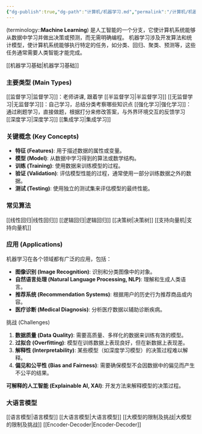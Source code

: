 ```yaml
---
{"dg-publish":true,"dg-path":"计算机/机器学习.md","permalink":"/计算机/机器学习/","dgPassFrontmatter":true,"noteIcon":"","created":"2024-06-09T18:37:54.282+08:00","updated":"2024-08-19T00:24:55.663+08:00"}
---
```


(terminology::**Machine Learning**)
是人工智能的一个分支，它使计算机系统能够从数据中学习并做出决策或预测，而无需明确编程。
机器学习涉及开发算法和统计模型，使计算机系统能够执行特定的任务，如分类、回归、聚类、预测等，这些任务通常需要人类智能才能完成。

[[机器学习基础\|机器学习基础]]
### 主要类型 (Main Types)
[[监督学习\|监督学习]]：老师讲课, 跟着学
[[半监督学习\|半监督学习]]
[[无监督学习\|无监督学习]]：自己学习，总结分类考察哪些知识点
[[强化学习\|强化学习]]：通过刷题学习，直接做题，根据打分来修改答案，与外界环境交互的反馈学习
[[深度学习\|深度学习]]
[[集成学习\|集成学习]]

### 关键概念 (Key Concepts)
- **特征 (Features)**: 用于描述数据的属性或变量。
- **模型 (Model)**: 从数据中学习得到的算法或数学结构。
- **训练 (Training)**: 使用数据来训练模型的过程。
- **验证 (Validation)**: 评估模型性能的过程，通常使用一部分训练数据之外的数据。
- **测试 (Testing)**: 使用独立的测试集来评估模型的最终性能。
### 常见算法
[[线性回归\|线性回归]]
[[逻辑回归\|逻辑回归]]
[[决策树\|决策树]]
[[支持向量机\|支持向量机]]


### 应用 (Applications)
机器学习在各个领域都有广泛的应用，包括：
- **图像识别 (Image Recognition)**: 识别和分类图像中的对象。
- **自然语言处理 (Natural Language Processing, NLP)**: 理解和生成人类语言。
- **推荐系统 (Recommendation Systems)**: 根据用户的历史行为推荐商品或内容。
- **医疗诊断 (Medical Diagnosis)**: 分析医疗数据以辅助诊断疾病。

挑战 (Challenges)
1. **数据质量 (Data Quality)**: 需要高质量、多样化的数据来训练有效的模型。
2. **过拟合 (Overfitting)**: 模型在训练数据上表现良好，但在新数据上表现差。
3. **解释性 (Interpretability)**: 某些模型（如深度学习模型）的决策过程难以解释。
4. **偏见和公平性 (Bias and Fairness)**: 需要确保模型不会因数据中的偏见而产生不公平的结果。

**可解释的人工智能 (Explainable AI, XAI)**: 开发方法来解释模型的决策过程。
### 大语言模型
[[语言模型\|语言模型]]
[[大语言模型\|大语言模型]]
[[大模型的限制及挑战\|大模型的限制及挑战]]
[[Encoder-Decoder\|Encoder-Decoder]]


